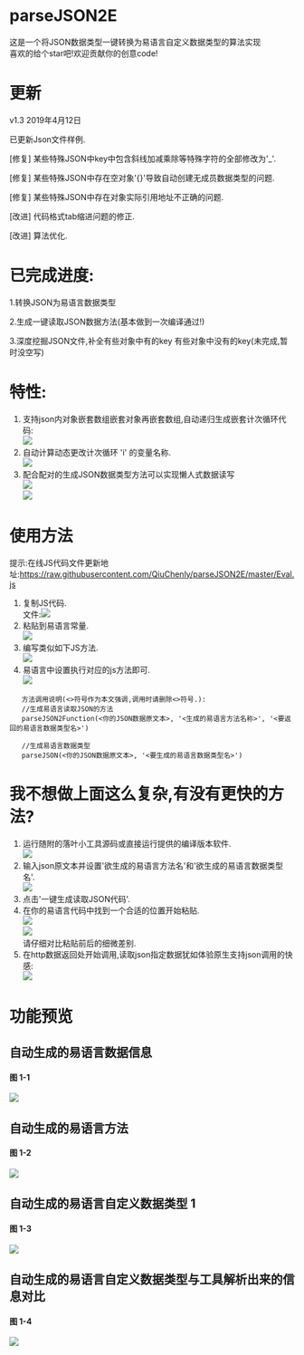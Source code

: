 # parseJSON2E
这是一个将JSON数据类型一键转换为易语言自定义数据类型的算法实现<br>
喜欢的给个star吧!欢迎贡献你的创意code!<br>

# 更新
v1.3 2019年4月12日<p>
已更新Json文件样例.<p>
[修复] 某些特殊JSON中key中包含斜线加减乘除等特殊字符的全部修改为'_'.<p>
[修复] 某些特殊JSON中存在空对象'{}'导致自动创建无成员数据类型的问题.<p>
[修复] 某些特殊JSON中存在对象实际引用地址不正确的问题.<p>
[改进] 代码格式tab缩进问题的修正.<p>
[改进] 算法优化.<p>

# 已完成进度:

1.转换JSON为易语言数据类型

2.生成一键读取JSON数据方法(基本做到一次编译通过!)

3.深度挖掘JSON文件,补全有些对象中有的key 有些对象中没有的key(未完成,暂时没空写)

# 特性:
1. 支持json内对象嵌套数组嵌套对象再嵌套数组,自动递归生成嵌套计次循环代码:<br>![](dualIterator.png)
2. 自动计算动态更改计次循环 'i' 的变量名称.<br>![](react.png)
3. 配合配对的生成JSON数据类型方法可以实现懒人式数据读写<br>![](onekey1.png)<br>![](onekey2.png)

# 使用方法
提示:在线JS代码文件更新地址:https://raw.githubusercontent.com/QiuChenly/parseJSON2E/master/Eval.js
1. 复制JS代码.<br>
   文件:![](Eval.js.png)
2. 粘贴到易语言常量.<br>![](QQ20190126-122727.png)
3. 编写类似如下JS方法.<br>![](ide_code.png)
4. 易语言中设置执行对应的js方法即可.<br>![](idea_code.png)
````
   方法调用说明(<>符号作为本文强调,调用时请删除<>符号.):
   //生成易语言读取JSON的方法
   parseJSON2Function(<你的JSON数据原文本>, '<生成的易语言方法名称>', '<要返回的易语言数据类型名>')
   
   //生成易语言数据类型
   parseJSON(<你的JSON数据原文本>, '<要生成的易语言数据类型名>')
````

# 我不想做上面这么复杂,有没有更快的方法?
1. 运行随附的落叶小工具源码或直接运行提供的编译版本软件.<br>![](luoyecode.png)
2. 输入json原文本并设置'欲生成的易语言方法名'和'欲生成的易语言数据类型名'.<br>![](onekey3.png)
3. 点击'一键生成读取JSON代码'.
4. 在你的易语言代码中找到一个合适的位置开始粘贴.<br>![](ctrlvn.png)<br>![](ctrlvy.png)<br>请仔细对比粘贴前后的细微差别.
5. 在http数据返回处开始调用,读取json指定数据犹如体验原生支持json调用的快感:<br>![](readjson.png)

# 功能预览
## 自动生成的易语言数据信息
#### 图 1-1 
![](WX20190126-010005.png)

## 自动生成的易语言方法
#### 图 1-2 
![](WX20190126-010221.png)

## 自动生成的易语言自定义数据类型 1
#### 图 1-3 
![](WX20190126-010247.png)

## 自动生成的易语言自定义数据类型与工具解析出来的信息对比
#### 图 1-4 
![](WX20190126-010330.png)
